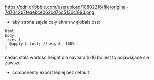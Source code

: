 https://cdn.dribbble.com/userupload/10802216/file/original-7d7042b7feaebce062cd7bc5130c1893.png

- aby strona zajela caly ekran w globals.css:

```
html,
body,
:root {
  @apply h-full; //height: 100%
}
```

nadac stala wartosc height dla navbara h-16 bo jest to pojawiajace sie zawsze

- componenty export lepiej bez default
